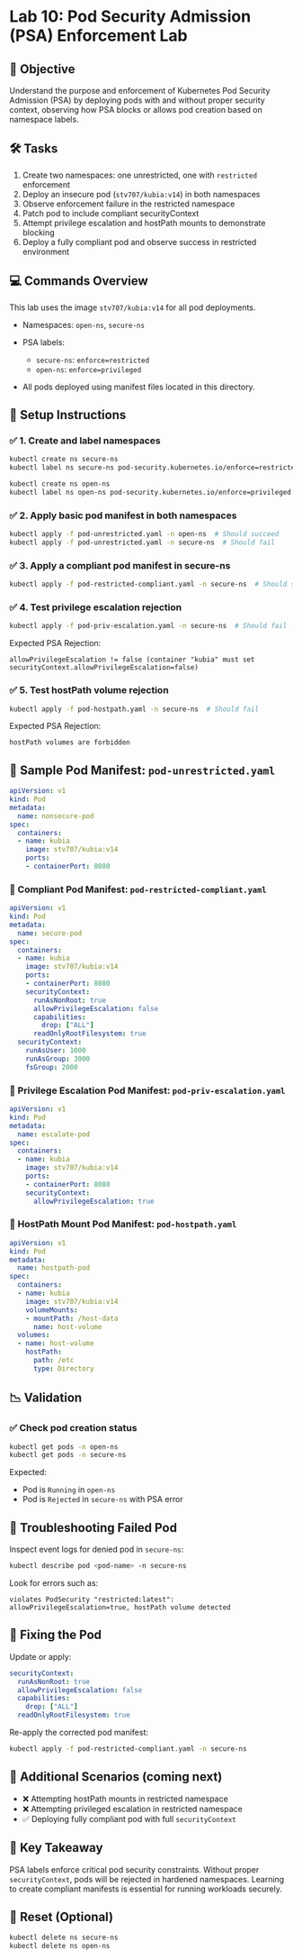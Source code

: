 # Lab 10: Pod Security Admission (PSA) Enforcement Lab

## 🌟 Objective

Understand the purpose and enforcement of Kubernetes Pod Security Admission (PSA) by deploying pods with and without proper security context, observing how PSA blocks or allows pod creation based on namespace labels.

## 🛠️ Tasks

1. Create two namespaces: one unrestricted, one with `restricted` enforcement
2. Deploy an insecure pod (`stv707/kubia:v14`) in both namespaces
3. Observe enforcement failure in the restricted namespace
4. Patch pod to include compliant securityContext
5. Attempt privilege escalation and hostPath mounts to demonstrate blocking
6. Deploy a fully compliant pod and observe success in restricted environment

## 💻 Commands Overview

This lab uses the image `stv707/kubia:v14` for all pod deployments.

* Namespaces: `open-ns`, `secure-ns`
* PSA labels:

  * `secure-ns`: `enforce=restricted`
  * `open-ns`: `enforce=privileged`
* All pods deployed using manifest files located in this directory.

## 🔧 Setup Instructions

### ✅ 1. Create and label namespaces

```bash
kubectl create ns secure-ns
kubectl label ns secure-ns pod-security.kubernetes.io/enforce=restricted

kubectl create ns open-ns
kubectl label ns open-ns pod-security.kubernetes.io/enforce=privileged
```

### ✅ 2. Apply basic pod manifest in both namespaces

```bash
kubectl apply -f pod-unrestricted.yaml -n open-ns  # Should succeed
kubectl apply -f pod-unrestricted.yaml -n secure-ns  # Should fail
```

### ✅ 3. Apply a compliant pod manifest in secure-ns

```bash
kubectl apply -f pod-restricted-compliant.yaml -n secure-ns  # Should succeed
```

### ✅ 4. Test privilege escalation rejection

```bash
kubectl apply -f pod-priv-escalation.yaml -n secure-ns  # Should fail
```

Expected PSA Rejection:

```
allowPrivilegeEscalation != false (container "kubia" must set securityContext.allowPrivilegeEscalation=false)
```

### ✅ 5. Test hostPath volume rejection

```bash
kubectl apply -f pod-hostpath.yaml -n secure-ns  # Should fail
```

Expected PSA Rejection:

```
hostPath volumes are forbidden
```

## 📂 Sample Pod Manifest: `pod-unrestricted.yaml`

```yaml
apiVersion: v1
kind: Pod
metadata:
  name: nonsecure-pod
spec:
  containers:
  - name: kubia
    image: stv707/kubia:v14
    ports:
    - containerPort: 8080
```

### 📂 Compliant Pod Manifest: `pod-restricted-compliant.yaml`

```yaml
apiVersion: v1
kind: Pod
metadata:
  name: secure-pod
spec:
  containers:
  - name: kubia
    image: stv707/kubia:v14
    ports:
    - containerPort: 8080
    securityContext:
      runAsNonRoot: true
      allowPrivilegeEscalation: false
      capabilities:
        drop: ["ALL"]
      readOnlyRootFilesystem: true
  securityContext:
    runAsUser: 1000
    runAsGroup: 3000
    fsGroup: 2000
```

### 📂 Privilege Escalation Pod Manifest: `pod-priv-escalation.yaml`

```yaml
apiVersion: v1
kind: Pod
metadata:
  name: escalate-pod
spec:
  containers:
  - name: kubia
    image: stv707/kubia:v14
    ports:
    - containerPort: 8080
    securityContext:
      allowPrivilegeEscalation: true
```

### 📂 HostPath Mount Pod Manifest: `pod-hostpath.yaml`

```yaml
apiVersion: v1
kind: Pod
metadata:
  name: hostpath-pod
spec:
  containers:
  - name: kubia
    image: stv707/kubia:v14
    volumeMounts:
    - mountPath: /host-data
      name: host-volume
  volumes:
  - name: host-volume
    hostPath:
      path: /etc
      type: Directory
```

## 📉 Validation

### ✅ Check pod creation status

```bash
kubectl get pods -n open-ns
kubectl get pods -n secure-ns
```

Expected:

* Pod is `Running` in `open-ns`
* Pod is `Rejected` in `secure-ns` with PSA error

## 🤕 Troubleshooting Failed Pod

Inspect event logs for denied pod in `secure-ns`:

```bash
kubectl describe pod <pod-name> -n secure-ns
```

Look for errors such as:

```
violates PodSecurity "restricted:latest": allowPrivilegeEscalation=true, hostPath volume detected
```

## 🧪 Fixing the Pod

Update or apply:

```yaml
securityContext:
  runAsNonRoot: true
  allowPrivilegeEscalation: false
  capabilities:
    drop: ["ALL"]
  readOnlyRootFilesystem: true
```

Re-apply the corrected pod manifest:

```bash
kubectl apply -f pod-restricted-compliant.yaml -n secure-ns
```

## 🤖 Additional Scenarios (coming next)

* ❌ Attempting hostPath mounts in restricted namespace
* ❌ Attempting privileged escalation in restricted namespace
* ✅ Deploying fully compliant pod with full `securityContext`

## 🔐 Key Takeaway

PSA labels enforce critical pod security constraints. Without proper `securityContext`, pods will be rejected in hardened namespaces. Learning to create compliant manifests is essential for running workloads securely.

## 🧹 Reset (Optional)

```bash
kubectl delete ns secure-ns
kubectl delete ns open-ns
```
